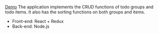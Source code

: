 [Demo](https://youtu.be/Dwlqjezh23I)
The application implements the CRUD functions of todo groups and todo items. It also has the sorting functions on both groups and items.
* Front-end: React + Redux
* Back-end: Node.js
